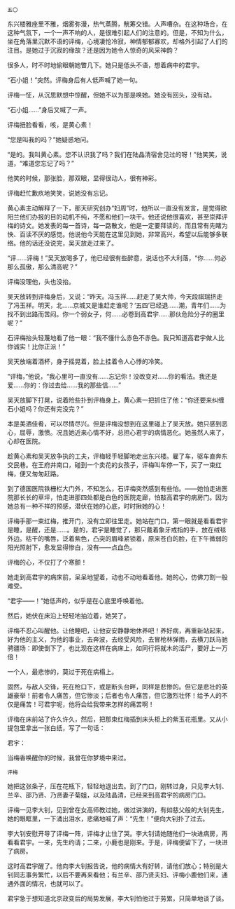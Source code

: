     五〇 

   东兴楼雅座里不雅，烟雾弥漫，热气蒸腾，觥筹交错。人声嘈杂。在这种场合，在这种气氛下，一个一声不响的人，是很难引起人们的注意的。但是，不知为什么，坐在角落里沉默不语的评梅，心境凄怆冷寂，神情郁郁寡欢，却格外引起了人们的注目。是她过于沉寂的缘故？还是因为她令人惊奇的风采神韵？

   很多人，时不时地偷眼朝她瞥几下。她只是低头不语，想着病中的君宇。

   “石小姐！”突然。评梅身后有人低声喊了她一句。

   评梅一怔，从沉思默想中惊醒，但她不以为那是唤她。她没有回头，没有动。

   “石小姐……”身后又喊了一声。

   评梅扭脸看看，咳，是黄心素！

   “您是叫我的吗？”她疑惑地问。

   “是的。我叫黄心素。您不认识我了吗？我们在陆晶清宿舍见过的呀！”他笑笑，说道，“难道您忘记了吗？”

   他笑的时候，那张脸，那双眼，显得很动人，很有神彩。

   评梅赶忙歉疚地笑笑，说她没有忘记。

   黄心素主动解释了一下，那天研究创办“妇周”时，他所以一直没有发言，是觉得欧阳兰他们办报的目的动机不纯，不愿和他们一块干。他还说他很喜欢，甚至崇拜评梅的诗文。她发表的每一首诗，每一路散文，他是一定要拜读的，而且常有先睹为快、百读不厌的感觉。他说他今天能在这里见到她，非常高兴，希望以后能够多联络。他的话还没说完，吴天放走过来了。

   “评……评梅！”吴天放喝多了，他已经很有些醉意，说话也不大利落，“你……何必那么孤傲，那么清高呢？”

   评梅没理他，头也没抬。

   吴天放转到评梅身后，又说：“昨天。冯玉祥……赶走了吴大帅，今天段祺瑞挤走了冯玉祥。明天，北……京城又是谁赶走谁呢？‘五四’已经退……潮，青年们……为找不到出路而苦闷。你一个弱女子，何……必卷到高君宇……那伙危险分子的圈里呢？”

   石评梅抬头轻蔑地看了他一眼：“我不懂什么赤色不赤色。我只知道高君宇做人比你诚实！比你正派！”

   吴天放端着酒杯，身子摇晃着，脸上挂着令人心悸的冷笑。

   “评梅，”他说，“我心里可一直没有……忘记你！没改变对……你的看法。我还是爱……你的：你过去给……我的那些信……”

   吴天放脚下打晃，说着险些扑到评梅身上，黄心素一把抓住了他：“你还要来纠缠石小姐吗？你还有完没完？”

   本是美酒佳肴，可以尽情尽兴。但是评梅没想到在这里碰上了吴天放。她只感到恶心，屈辱，激愤。况且她近来心情不好，总担心君宇的病情恶化。她虽然人来了，心却在医院。

   趁黄心素和吴天放争执的工夫，评梅轻手轻脚地走出东兴楼。雇了车，驱车直奔东交民巷。在王府井南口，碰到一个卖花的女孩子，评梅叫车停一下，买了一束红梅，便又匆匆赶路。

   到了德国医院铁栅栏大门外，不知怎么，石评梅突然感到有些怕。——她怕走进医院那长长的草坪，怕走进那四处都是白色的医院走廊，怕敲高君宇的病房门。因为她总有一种不祥的预感，潜伏在她的心底，时时揪她的心！

   评梅手那一束红梅，推开门，没有立即往里走。她站在门口，第一眼就是看看君宇是睡，是醒，还是……。是的，君宇是睡觉了，那只戴着象牙戒指的手，放在绒毯外边。枯干的嘴唇，泛着紫色，凸突的眉峰紧锁着，原来苍白的脸，在下午微弱的阳光照射下，愈发显得惨白，没有——点血色。

   评梅的心，不仅打了个寒颤！

   她走到高君宇的病床前，呆呆地望着，动也不动地看着他。她的心，仿佛刀割一般难受。

   “君宇——！”她低声的，似乎是在心底里呼唤着他。

   然后，她伏在床沿上轻轻地抽泣着，她哭了。

   评梅不忍心叫醒他。让他睡吧，让他安安静静地休养吧！养好病，再重新站起来，好为他的主义，为他的事业，去奔波，去经受风险，去冒枪林弹雨，去横刀跃马驰骋疆场：即使倒下了，也比现在这样在病床上，如同行将就木的活尸，要好上一万倍！

   一个人，最悲惨的，莫过于死在病榻上。

   固然，与敌人交锋，死在枪口下，或是断头台畔，同样是悲惨的。但它是悲壮的英雄豪举！前者令人痛苦，但它惨淡；后者也令人痛苦，但它激烈壮怀！给予人的不仅是痛苦！可君宇呢，他将会给我带来怎样的痛苦啊！

   评梅在床前站了许久许久，然后，把那束红梅插到床头柜上的紫玉花瓶里。又从小提包里拿出一张白纸，写了一句话：

   君宇：

   当梅香唤醒你的时候，我曾在你梦境中来过。

    评梅

   她把这张条子，压在花瓶下，轻轻地退出去。到了门口，刚转过身，只见李大钊、兰辛、邵乃贤、乃贤妻子菊姐，以及陆晶清，已经来到高君宇的病房门口。

   评梅一见李大钊，见到曾在女高师教过她，做过讲演的，有如慈父般的大钊先生，她的眼眶里，一下涌出泪水，悲痛地喊了声：“先生！”便向大钊扑了过去。

   李大钊安慰开导了评梅一阵，评梅才止住了哭。李大钊请她随他们一块进病房，再看看君宇。一来，先生约请；二来，小鹿也是刚来。于是，评梅便留下了，一块进了病房。

   这时高君宇醒了。他向李大钊报告说，他的病情大有好转，请他们放心；特别是大钊同志事务繁忙，以后不要再来看他；有兰辛、邵乃贤夫妇、评梅小鹿他们来，通通外面的情况，也就可以了。

   君宇急于想知道北京政变后的局势发展，李大钊怕他过于劳累，只简单地谈了谈。

